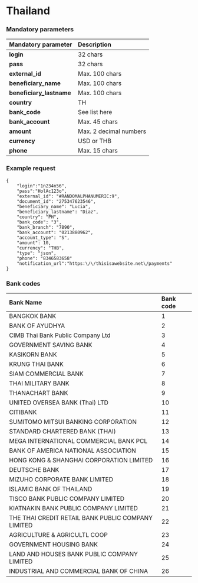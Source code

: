 # Thailand

### Mandatory parameters

| **Mandatory parameter** | **Description** |
| :--- | :--- |
| **login** | 32 chars |
| **pass** | 32 chars |
| **external\_id** | Max. 100 chars |
| **beneficiary\_name** | Max. 100 chars |
| **beneficiary\_lastname** | Max. 100 chars |
| **country** | TH |
| **bank\_code** | See list here |
| **bank\_account** | Max. 45 chars |
| **amount** | Max. 2 decimal numbers |
| **currency** | USD or THB |
| **phone** | Max. 15 chars |

### Example request

```text
{
    "login":"1n234n56",
    "pass":"HolAc123o",
    "external_id": "#RANDOMALPHANUMERIC:9",
    "document_id": "275347623546",
    "beneficiary_name": "Lucia",
    "beneficiary_lastname": "Diaz",
    "country": "PH",
    "bank_code": "3",
    "bank_branch": "7890",
    "bank_account": "0213880962",
    "account_type": "S",
    "amount": 10,
    "currency": "THB",
    "type": "json",
    "phone": "8346583658"
    "notification_url":"https:\/\/thisisawebsite.net\/payments"
}

```

### **Bank codes**

| **Bank Name** | Bank code |
| :--- | :--- |
| BANGKOK BANK | 1 |
| BANK OF AYUDHYA | 2 |
| CIMB Thai Bank Public Company Ltd | 3 |
| GOVERNMENT SAVING BANK | 4 |
| KASIKORN BANK | 5 |
| KRUNG THAI BANK | 6 |
| SIAM COMMERCIAL BANK | 7 |
| THAI MILITARY BANK | 8 |
| THANACHART BANK | 9 |
| UNITED OVERSEA BANK \(Thai\) LTD | 10 |
| CITIBANK | 11 |
| SUMITOMO MITSUI BANKING CORPORATION | 12 |
| STANDARD CHARTERED BANK \(THAI\) | 13 |
| MEGA INTERNATIONAL COMMERCIAL BANK PCL | 14 |
| BANK OF AMERICA NATIONAL ASSOCIATION | 15 |
| HONG KONG & SHANGHAI CORPORATION LIMITED | 16 |
| DEUTSCHE BANK | 17 |
| MIZUHO CORPORATE BANK LIMITED | 18 |
| ISLAMIC BANK OF THAILAND | 19 |
| TISCO BANK PUBLIC COMPANY LIMITED | 20 |
| KIATNAKIN BANK PUBLIC COMPANY LIMITED | 21 |
| THE THAI CREDIT RETAIL BANK PUBLIC COMPANY LIMITED | 22 |
| AGRICULTURE & AGRICULTL COOP | 23 |
| GOVERNMENT HOUSING BANK | 24 |
| LAND AND HOUSES BANK PUBLIC COMPANY LIMITED | 25 |
| INDUSTRIAL AND COMMERCIAL BANK OF CHINA | 26 |

